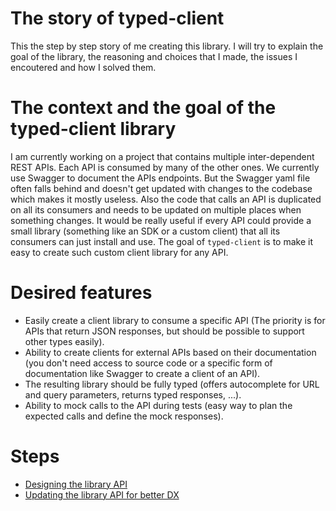 # The story of typed-client

This the step by step story of me creating this library. I will try to explain the goal of the library, the reasoning and choices that I made, the issues I encoutered and how I solved them.

# The context and the goal of the typed-client library

I am currently working on a project that contains multiple inter-dependent REST APIs. Each API is consumed by many of the other ones. We currently use Swagger to document the APIs endpoints. But the Swagger yaml file often falls behind and doesn't get updated with changes to the codebase which makes it mostly useless. Also the code that calls an API is duplicated on all its consumers and needs to be updated on multiple places when something changes. It would be really useful if every API could provide a small library (something like an SDK or a custom client) that all its consumers can just install and use. The goal of `typed-client` is to make it easy to create such custom client library for any API.

# Desired features

- Easily create a client library to consume a specific API (The priority is for APIs that return JSON responses, but should be possible to support other types easily).
- Ability to create clients for external APIs based on their documentation (you don't need access to source code or a specific form of documentation like Swagger to create a client of an API).
- The resulting library should be fully typed (offers autocomplete for URL and query parameters, returns typed responses, ...).
- Ability to mock calls to the API during tests (easy way to plan the expected calls and define the mock responses).

# Steps

- [Designing the library API](1-designing-the-api.md)
- [Updating the library API for better DX](2-updating-the-library-api-for-better-dx.md)